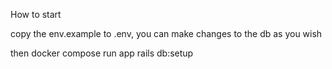 How to start

copy the env.example to .env, you can make changes to the db as you wish

then
docker compose run app rails db:setup